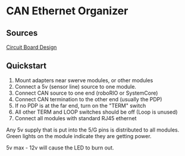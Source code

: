 # CAN Ethernet Organizer

## Sources 

[Circuit Board Design](https://easyeda.com/editor#project_id=c0b92af93ce74d5ca46f8dad5e09f08a)

## Quickstart

1. Mount adapters near swerve modules, or other modules
2. Connect a 5v (sensor line) source to one module.
3. Connect CAN source to one end (roboRIO or SystemCore)
4. Connect CAN termination to the other end (usually the PDP)
5. If no PDP is at the far end, turn on the "TERM" switch
6. All other TERM and LOOP switches should be off (Loop is unused)
7. Connect all modules with standard RJ45 ethernet

Any 5v supply that is put into the 5/G pins is distributed to all modules. Green lights on the module indicate they are getting power.

5v max - 12v will cause the LED to burn out.

